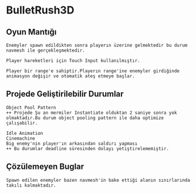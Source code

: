 # BulletRush3D


## Oyun Mantığı
```
Enemyler spawn edildikten sonra playerın üzerine gelmektedir bu durum navmesh ile gerçekleşmektedir.
```
```
Player hareketleri için Touch Input kullanılmıştır.
```

```
Player bir range'e sahiptir.Playerın range'ine enemyler girdiğinde animasyon değişir ve otomatik ateş etmeye başlar.
```


## Projede Geliştirilebilir Durumlar 
```
Object Pool Pattern
++ Projede Şu an mermiler Instantiate olduktan 2 saniye sonra yok olmaktadır.Bu durum object pooling pattern ile daha optimize çalışabilir.
```
```
Idle Animation
Cinemachine 
Big enemy'nin player'ın arkasından saldırı yapması 
++ Bu durumlar deadline süresinden dolayı yetiştirelememiştir.
```
## Çözülemeyen Buglar
```
Spawn edilen enemyler bazen navmesh'in bake ettiği alanın sınırlarında takılı kalmaktadır.
```
